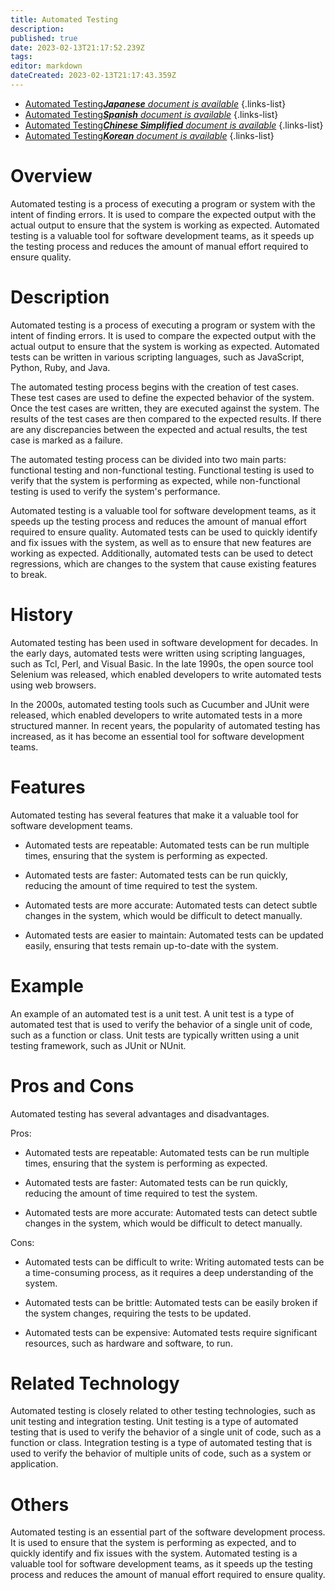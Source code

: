 ```yaml
---
title: Automated Testing
description: 
published: true
date: 2023-02-13T21:17:52.239Z
tags: 
editor: markdown
dateCreated: 2023-02-13T21:17:43.359Z
---
```


- [Automated Testing***Japanese** document is available*](/ja/Knowledge-base/Dictionary/automated-testing)
{.links-list}
- [Automated Testing***Spanish** document is available*](/es/Knowledge-base/Dictionary/automated-testing)
{.links-list}
- [Automated Testing***Chinese Simplified** document is available*](/zh/Knowledge-base/Dictionary/automated-testing)
{.links-list}
- [Automated Testing***Korean** document is available*](/ko/Knowledge-base/Dictionary/automated-testing)
{.links-list}


# Overview
Automated testing is a process of executing a program or system with the intent of finding errors. It is used to compare the expected output with the actual output to ensure that the system is working as expected. Automated testing is a valuable tool for software development teams, as it speeds up the testing process and reduces the amount of manual effort required to ensure quality.

# Description
Automated testing is a process of executing a program or system with the intent of finding errors. It is used to compare the expected output with the actual output to ensure that the system is working as expected. Automated tests can be written in various scripting languages, such as JavaScript, Python, Ruby, and Java.

The automated testing process begins with the creation of test cases. These test cases are used to define the expected behavior of the system. Once the test cases are written, they are executed against the system. The results of the test cases are then compared to the expected results. If there are any discrepancies between the expected and actual results, the test case is marked as a failure.

The automated testing process can be divided into two main parts: functional testing and non-functional testing. Functional testing is used to verify that the system is performing as expected, while non-functional testing is used to verify the system's performance.

Automated testing is a valuable tool for software development teams, as it speeds up the testing process and reduces the amount of manual effort required to ensure quality. Automated tests can be used to quickly identify and fix issues with the system, as well as to ensure that new features are working as expected. Additionally, automated tests can be used to detect regressions, which are changes to the system that cause existing features to break.

# History
Automated testing has been used in software development for decades. In the early days, automated tests were written using scripting languages, such as Tcl, Perl, and Visual Basic. In the late 1990s, the open source tool Selenium was released, which enabled developers to write automated tests using web browsers.

In the 2000s, automated testing tools such as Cucumber and JUnit were released, which enabled developers to write automated tests in a more structured manner. In recent years, the popularity of automated testing has increased, as it has become an essential tool for software development teams.

# Features
Automated testing has several features that make it a valuable tool for software development teams.

- Automated tests are repeatable: Automated tests can be run multiple times, ensuring that the system is performing as expected.

- Automated tests are faster: Automated tests can be run quickly, reducing the amount of time required to test the system.

- Automated tests are more accurate: Automated tests can detect subtle changes in the system, which would be difficult to detect manually.

- Automated tests are easier to maintain: Automated tests can be updated easily, ensuring that tests remain up-to-date with the system.

# Example
An example of an automated test is a unit test. A unit test is a type of automated test that is used to verify the behavior of a single unit of code, such as a function or class. Unit tests are typically written using a unit testing framework, such as JUnit or NUnit.

# Pros and Cons
Automated testing has several advantages and disadvantages.

Pros:

- Automated tests are repeatable: Automated tests can be run multiple times, ensuring that the system is performing as expected.

- Automated tests are faster: Automated tests can be run quickly, reducing the amount of time required to test the system.

- Automated tests are more accurate: Automated tests can detect subtle changes in the system, which would be difficult to detect manually.

Cons:

- Automated tests can be difficult to write: Writing automated tests can be a time-consuming process, as it requires a deep understanding of the system.

- Automated tests can be brittle: Automated tests can be easily broken if the system changes, requiring the tests to be updated.

- Automated tests can be expensive: Automated tests require significant resources, such as hardware and software, to run.

# Related Technology
Automated testing is closely related to other testing technologies, such as unit testing and integration testing. Unit testing is a type of automated testing that is used to verify the behavior of a single unit of code, such as a function or class. Integration testing is a type of automated testing that is used to verify the behavior of multiple units of code, such as a system or application.

# Others
Automated testing is an essential part of the software development process. It is used to ensure that the system is performing as expected, and to quickly identify and fix issues with the system. Automated testing is a valuable tool for software development teams, as it speeds up the testing process and reduces the amount of manual effort required to ensure quality.